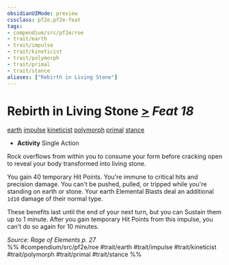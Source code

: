 ```yaml
---
obsidianUIMode: preview
cssclass: pf2e,pf2e-feat
tags:
- compendium/src/pf2e/roe
- trait/earth
- trait/impulse
- trait/kineticist
- trait/polymorph
- trait/primal
- trait/stance
aliases: ["Rebirth in Living Stone"]
---
```

# Rebirth in Living Stone  [>](chapter-9-playing-the-game.md#Actions "Single Action") *Feat 18*  
[earth](earth.md "Earth Energy & Element Trait")  [impulse](impulse-roe.md "Impulse Action & Ability Trait")  [kineticist](kineticist-roe.md "Kineticist Class Trait")  [polymorph](polymorph.md "Polymorph Effect Trait")  [primal](primal.md "Primal Tradition Trait")  [stance](stance.md "Stance Combat Trait")  

- **Activity** Single Action

Rock overflows from within you to consume your form before cracking open to reveal your body transformed into living stone.

You gain 40 temporary Hit Points. You're immune to critical hits and precision damage. You can't be pushed, pulled, or tripped while you're standing on earth or stone. Your earth Elemental Blasts deal an additional `1d10` damage of their normal type.

These benefits last until the end of your next turn, but you can Sustain them up to 1 minute. After you gain temporary Hit Points from this impulse, you can't do so again for 10 minutes.

*Source: Rage of Elements p. 27*  
%% #compendium/src/pf2e/roe #trait/earth #trait/impulse #trait/kineticist #trait/polymorph #trait/primal #trait/stance %%